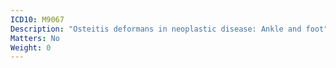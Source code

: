 ```yaml
---
ICD10: M9067
Description: "Osteitis deformans in neoplastic disease: Ankle and foot"
Matters: No
Weight: 0
---
```

